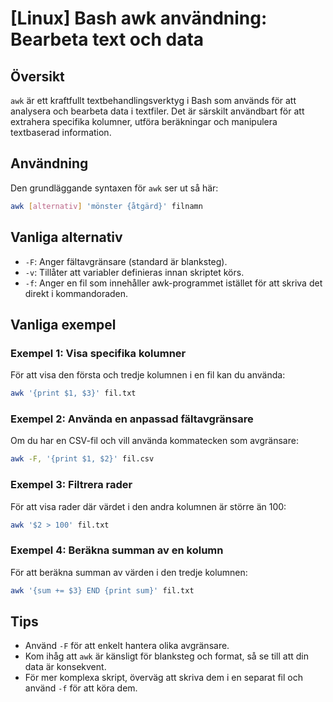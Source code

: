 # [Linux] Bash awk användning: Bearbeta text och data

## Översikt
`awk` är ett kraftfullt textbehandlingsverktyg i Bash som används för att analysera och bearbeta data i textfiler. Det är särskilt användbart för att extrahera specifika kolumner, utföra beräkningar och manipulera textbaserad information.

## Användning
Den grundläggande syntaxen för `awk` ser ut så här:

```bash
awk [alternativ] 'mönster {åtgärd}' filnamn
```

## Vanliga alternativ
- `-F`: Anger fältavgränsare (standard är blanksteg).
- `-v`: Tillåter att variabler definieras innan skriptet körs.
- `-f`: Anger en fil som innehåller awk-programmet istället för att skriva det direkt i kommandoraden.

## Vanliga exempel

### Exempel 1: Visa specifika kolumner
För att visa den första och tredje kolumnen i en fil kan du använda:

```bash
awk '{print $1, $3}' fil.txt
```

### Exempel 2: Använda en anpassad fältavgränsare
Om du har en CSV-fil och vill använda kommatecken som avgränsare:

```bash
awk -F, '{print $1, $2}' fil.csv
```

### Exempel 3: Filtrera rader
För att visa rader där värdet i den andra kolumnen är större än 100:

```bash
awk '$2 > 100' fil.txt
```

### Exempel 4: Beräkna summan av en kolumn
För att beräkna summan av värden i den tredje kolumnen:

```bash
awk '{sum += $3} END {print sum}' fil.txt
```

## Tips
- Använd `-F` för att enkelt hantera olika avgränsare.
- Kom ihåg att `awk` är känsligt för blanksteg och format, så se till att din data är konsekvent.
- För mer komplexa skript, överväg att skriva dem i en separat fil och använd `-f` för att köra dem.